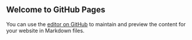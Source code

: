 ## Welcome to GitHub Pages

You can use the [editor on GitHub](https://github.com/Ry-love/test/edit/master/README.md) to maintain and preview the content for your website in Markdown files.


